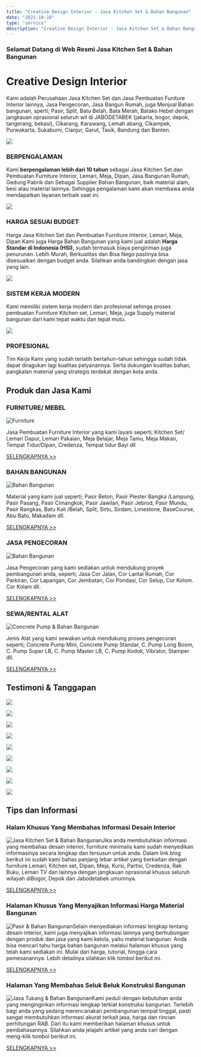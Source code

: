 ```yaml
---
title: "Creative Design Interior - Jasa Kitchen Set & Bahan Bangunan"
date: "2021-10-18"
type: "service"
description: "Creative Design Interior - Jasa Kitchen Set & Bahan Bangunan. [SELENGKAPNYA >>](/blog)..."
---
```


### Selamat Datang di Web Resmi Jasa Kitchen Set & Bahan Bangunan

# Creative Design Interior

Kami adalah Perusahaan Jasa Kitchen Set dan Jasa Pembuatan Funiture Interior lainnya, Jasa Pengecoran, Jasa Bangun Rumah, juga Menjual Bahan bangunan, sperti; Pasir, Split, Batu Belah, Bata Merah, Batako Hebel dengan jangkauan oprasional seluruh wil di JABODETABEK (jakarta, bogor, depok, tangerang, bekasi), Cikarang, Karawang, Lemah abang, Cikampek, Purwakarta, Sukabumi, Cianjur, Garut, Tasik, Bandung dan Banten.

![](/images/page/berpengalaman.png)

### BERPENGALAMAN

Kami **berpengalaman lebih dari 10 tahun** sebagai Jasa Kitchen Set dan Pembuatan Furniture Interior, Lemari, Meja, Dipan, Jasa Bangunan Rumah, Gedung Pabrik dan Sebagai Supplier Bahan Bangunan, baik material alam, besi atau material lainnya. Sehingga pengalaman kami akan membawa anda mendapatkan layanan terbaik saat ini.

![](/images/page/murah.png)

### HARGA SESUAI BUDGET

Harga Jasa Kitchen Set dan Pembuatan Furniture Interior, Lemari, Meja, Dipan Kami juga Harga Bahan Bangunan yang kami jual adalah **Harga Standar di Indonesia (HSI),** sudah termasuk biaya pengiriman juga penurunan. Lebih Murah, Berkualitas dan Bisa Nego pastinya bisa disesuaikan dengan budget anda. Silahkan anda bandingkan dengan jasa yang lain.

![](/images/page/uptodate.png)

### SISTEM KERJA MODERN

Kami memiliki sistem kerja modern dan profesional sehinga proses pembuatan Furniture Kitchen set, Lemari, Meja, juga Supply material bangunan dari kami tepat waktu dan tepat mutu.

![](/images/page/terpercaya.png)

### PROFESIONAL

Tim Kerja Kami yang sudah terlatih bertahun-tahun sehingga sudah tidak dapat diragukan lagi kualitas pelyanannya. Serta dukungan kualitas bahan, pangkalan material yang strategis terdekat dengan kota anda.

## Produk dan Jasa Kami

### FURNITURE/ MEBEL

![Furniture](/images/page/furniture.png)

Jasa Pembuatan Furniture Interior yang kami layani seperti; Kitchen Set/ Lemari Dapur, Lemari Pakaian, Meja Belajar, Meja Tamu, Meja Makan, Tempat Tidur/Dipan, Credenza, Tempat tidur Bayi dll

[SELENGKAPNYA >>](/furniture)

### BAHAN BANGUNAN

![Bahan Bangunan](/images/page/material.png)

Material yang kami jual seperti; Pasir Beton, Pasir Plester Bangka /Lampung, Pasir Pasang, Pasir Cimangkok, Pasir Jawilan, Pasir Jebrod, Pasir Mundu, Pasir Rangkas, Batu Kali /Belah, Split, Sirtu, Sirdam, Limestone, BaseCourse, Abu Batu, Makadam dll.

[SELENGKAPNYA >>](/jual-material)

### JASA PENGECORAN

![Bahan Bangunan](/images/page/jasa-pengecoran.png)

Jasa Pengecoran yang kami sediakan untuk mendukung proyek pembangunan anda, seperti; Jasa Cor Jalan, Cor Lantai Rumah, Cor Parkiran, Cor Lapangan, Cor Jembatan, Cor Pondasi, Cor Selup, Cor Kolom. Cor Kolam dll.

[SELENGKAPNYA >>](/harga-beton-cor)

### SEWA/RENTAL ALAT

![Concrete Pump & Bahan Bangunan](/images/page/sewa-alat.png)

Jenis Alat yang kami sewakan untuk mendukung proses pengecoran seperti; Concrete Pump Mini, Concrete Pump Standar, C. Pump Long Boom, C. Pump Super LB, C. Pump Master LB, C. Pump Kodok, Vibrator, Stamper dll.

[SELENGKAPNYA >>](/sewa)

## Testimoni & Tanggapan

![](/images/page/Screenshot_2019-12-07-11-06-19-86-338x600.png)

![](/images/page/Screenshot_2019-12-07-11-04-34-80-338x600.png)

![](/images/page/Screenshot_2019-12-07-11-13-53-91-338x600.png)

![](/images/page/Screenshot_2019-12-07-11-12-00-87-338x600.png)

![](/images/page/Screenshot_2019-12-07-11-15-20-98-338x600.png)

![](/images/page/Screenshot_2019-12-07-11-14-53-23-338x600.png)

![](/images/page/Screenshot_2019-12-07-11-16-15-06-338x600.png)

![](/images/page/Screenshot_2019-12-10-07-50-11-38-338x600.png)

![](/images/page/Screenshot_2019-12-10-07-53-41-47-338x600.png)

## Tips dan Informasi

### Halam Khusus Yang Membahas Informasi Desain Interior

![Jasa Kitchen Set & Bahan Bangunan](/images/page/kitchen-mini-300x200.jpg)Jika anda membutuhkan informasi yang membahas desain interior, furniture minimalis kami sudah menyedikan informasinya secara lengkap dan tersusun untuk anda. Dalam link blog berikut ini sudah kami bahas panjang lebar artikel yang berkaitan dengan furniture Lemari, Kitchen set, Dipan, Meja, Kursi, Partisi, Credenza, Rak Buku, Lemari TV dan lainnya dengan jangkauan oprasional khusus seluruh wilayah diBogor, Depok dan Jabodetabek umumnya.

[SELENGKAPNYA >>](/mebel/)

### Halaman Khusus Yang Menyajikan Informasi Harga Material Bangunan

![Pasir & Bahan Bangunan](/images/page/pasir-cor-hitam-300x200.jpg)Selain menyediakan informasi lengkap tentang desain interior, kami juga menyajikan informasi lainnya yang berhubungan dengan produk dan jasa yang kami kelola, yaitu material bangunan. Anda bisa mencari tahu harga bahan bangunan melalui halaman khusus yang telah kami sediakan ini. Mulai dari harga, tutorial, hingga cara pemesanannya. Lebih detailnya silahkan klik tombol berikut ini.

[SELENGKAPNYA >>](/info/)

### Halaman Yang Membahas Seluk Beluk Konstruksi Bangunan

![Jasa Tukang & Bahan Bangunan](/images/page/beton-untuk-rumah-300x200.jpg)Kami peduli dengan kebutuhan anda yang menginginkan informasi lengkap terkiat konstruksi bangunan. Terlebih bagi anda yang sedang merencanakan pembangunan tempat tinggal, pasti sangat membutuhkan informasi akurat terkait jasa, harga dan rincian perhitungan RAB. Dari itu kami memberikan halaman khusus untuk pembahasannya. Silahkan anda jelajahi artikel yang anda cari dengan meng-klik tombol berikut ini.

[SELENGKAPNYA >>](/blog)
